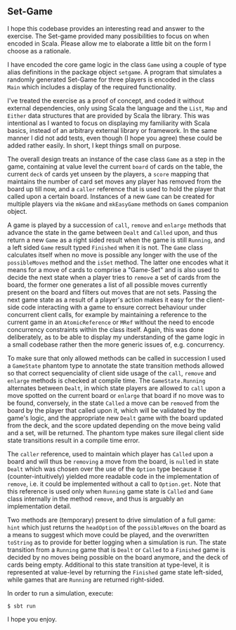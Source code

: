 ## Set-Game

I hope this codebase provides an interesting read and answer to the exercise.  The Set-game provided many possibilities to focus on when encoded in Scala.  Please allow me to elaborate a little bit on the form I choose as a rationale.

I have encoded the core game logic in the class `Game` using a couple of type alias definitions in the package object `setgame`.  A program that simulates a randomly generated Set-Game for three players is encoded in the class `Main` which includes a display of the required functionality.

I've treated the exercise as a proof of concept, and coded it without external dependencies, only using Scala the language and the `List`, `Map` and `Either` data structures that are provided by Scala the library.  This was intentional as I wanted to focus on displaying my familiarity with Scala basics, instead of an arbitrary external library or framework.  In the same manner I did not add tests, even though (I hope you agree) these could be added rather easily.  In short, I kept things small on purpose.

The overall design treats an instance of the case class `Game` as a step in the game, containing at value level the current `board` of cards on the table, the current `deck` of cards yet unseen by the players, a `score` mapping that maintains the number of card set moves any player has removed from the board up till now, and a `caller` reference that is used to hold the player that called upon a certain board.  Instances of a new `Game` can be created for multiple players via the `mkGame` and `mkEasyGame` methods on `Game`s companion object.

A game is played by a succession of `call`, `remove` and `enlarge` methods that advance the state in the game between `Dealt` and `Called` upon, and thus return a new `Game` as a right sided result when the game is still `Running`, and a left sided `Game` result typed `Finished` when it is not.  The `Game` class calculates itself when no move is possible any longer with the use of the `possibleMoves` method and the `isSet` method.  The latter one encodes what it means for a move of cards to comprise a "Game-Set" and is also used to decide the next state when a player tries to `remove` a set of cards from the board, the former one generates a list of all possible moves currently present on the board and filters out moves that are not sets.  Passing the next game state as a result of a player's action makes it easy for the client-side code interacting with a game to ensure correct behaviour under concurrent client calls, for example by maintaining a reference to the current game in an `AtomicReference` or `MRef` without the need to encode concurrency constraints within the class itself.  Again, this was done deliberately, as to be able to display my understanding of the game logic in a small codebase rather then the more generic issues of, e.g. concurrency.

To make sure that only allowed methods can be called in succession I used a `GameState` phantom type to annotate the state transition methods allowed so that correct sequenciality of client side usage of the `call`, `remove` and `enlarge` methods is checked at compile time.  The `GameState.Running` alternates between `Dealt`, in which state players are allowed to `call` upon a move spotted on the current board or `enlarge` that board if no move was to be found, conversely, in the state `Called` a move can be `remove`d from the board by the player that called upon it, which will be validated by the game's logic, and the appropriate new `Dealt` game with the board updated from the deck, and the score updated depending on the move being valid and a set, will be returned.  The phantom type makes sure illegal client side state transitions result in a compile time error.

The `caller` reference, used to maintain which player has `Called` upon a board and will thus be `removing` a move from the board, is `null`ed in state `Dealt` which was chosen over the use of the `Option` type because it (counter-intuitively) yielded more readable code in the implementation of `remove`, i.e. it could be implemented without a call to `Option.get`.  Note that this reference is used only when `Running` game state is `Called` and `Game` class internally in the method `remove`, and thus is arguably an implementation detail.

Two methods are (temporary) present to drive simulation of a full game: `hint` which just returns the `headOption` of the `possibleMoves` on the board as a means to suggest which move could be played, and the overwritten `toString` as to provide for better logging when a simulation is run. The state transition from a `Running` game that is `Dealt` or `Called` to a `Finished` game is decided by no moves being possible on the board anymore, and the deck of cards being empty.  Additional to this state transition at type-level, it is represented at value-level by returning the `Finished` game state left-sided, while games that are `Running` are returned right-sided.

In order to run a simulation, execute:

```
$ sbt run
```

I hope you enjoy.
